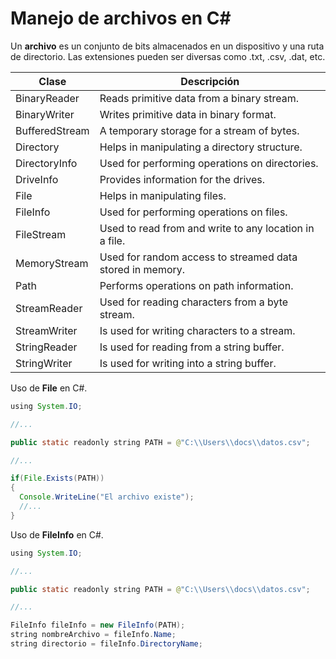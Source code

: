 # Manejo de archivos en C#

Un **archivo** es un conjunto de bits almacenados en un dispositivo y una ruta de directorio. Las extensiones pueden ser diversas como .txt, .csv, .dat, etc. 



|Clase | Descripción|
|---|---|
|BinaryReader|Reads primitive data from a binary stream.|
|BinaryWriter|Writes primitive data in binary format.|
|BufferedStream|A temporary storage for a stream of bytes.|
|Directory|Helps in manipulating a directory structure.|
|DirectoryInfo|Used for performing operations on directories.|
|DriveInfo|Provides information for the drives.|	
|File|Helps in manipulating files.|
|FileInfo|Used for performing operations on files.|
|FileStream|Used to read from and write to any location in a file.|
|MemoryStream|Used for random access to streamed data stored in memory.|
|Path|Performs operations on path information.|
|StreamReader|Used for reading characters from a byte stream.|
|StreamWriter|Is used for writing characters to a stream.|
|StringReader|Is used for reading from a string buffer.|
|StringWriter|Is used for writing into a string buffer.|



Uso de **File** en C#.


```java
using System.IO;

//...

public static readonly string PATH = @"C:\\Users\\docs\\datos.csv";

//...

if(File.Exists(PATH))
{
  Console.WriteLine("El archivo existe");
  //...
}

```


Uso de **FileInfo** en C#.


```java
using System.IO;

//...

public static readonly string PATH = @"C:\\Users\\docs\\datos.csv";

//...

FileInfo fileInfo = new FileInfo(PATH);
string nombreArchivo = fileInfo.Name;
string directorio = fileInfo.DirectoryName;

```

